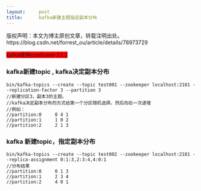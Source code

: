 ```yaml
---
layout:     post
title:      kafka新建主题指定副本分布
---
```

<div id="article_content" class="article_content clearfix csdn-tracking-statistics" data-pid="blog" data-mod="popu_307" data-dsm="post">
								<div class="article-copyright">
					版权声明：本文为博主原创文章，转载注明出处。					https://blog.csdn.net/forrest_ou/article/details/78973729				</div>
								            <link rel="stylesheet" href="https://csdnimg.cn/release/phoenix/template/css/ck_htmledit_views-f76675cdea.css">
						<div class="htmledit_views" id="content_views">
                
<p><span style="background-color:rgb(255,0,0);">kafka使用confluent-3.1.2</span></p>
<h3><span style="background-color:rgb(255,255,255);">kafka新建topic , kafka决定副本分布</span></h3>
<div><span style="background-color:rgb(255,255,255);"></span><pre><code class="language-html">bin/kafka-topics --create --topic test001 --zookeeper localhost:2181 --replication-factor 3 --partition 3
//新建分区3，副本3的主题。
//kafka决定副本分布的方式给第一个分区随机选择，然后向右一次递增
//例如：
//partition:0     0 4 1
//partition:1     1 0 2
//partition:2     2 1 3</code></pre>
<h3><span style="background-color:rgb(255,255,255);">kafka 新建topic，指定副本分布</span></h3>
<div><span style="background-color:rgb(255,255,255);"></span><pre><code class="language-html">bin/kafka-topics --create --topic test002 --zookeeper localhost:2181 --replica-assignment 0:1:3,2:3:4,4:0:1
//分布结果
//partition:0     0 1 3
//partition:1     2 3 4
//partition:2     4 0 1</code></pre><br><br></div>
<span style="background-color:rgb(255,255,255);"><br></span></div>
<p><br></p>
            </div>
                </div>